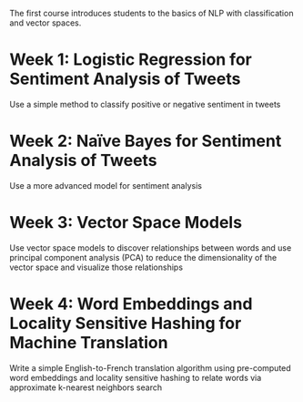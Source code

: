 The first course introduces students to the basics of NLP with classification and vector spaces.

# Week 1: Logistic Regression for Sentiment Analysis of Tweets
Use a simple method to classify positive or negative sentiment in tweets

# Week 2: Naïve Bayes for Sentiment Analysis of Tweets
Use a more advanced model for sentiment analysis

# Week 3: Vector Space Models
Use vector space models to discover relationships between words and use principal component analysis (PCA) to reduce the dimensionality of the vector space and visualize those relationships

# Week 4: Word Embeddings and Locality Sensitive Hashing for Machine Translation
Write a simple English-to-French translation algorithm using pre-computed word embeddings and locality sensitive hashing to relate words via approximate k-nearest neighbors search
